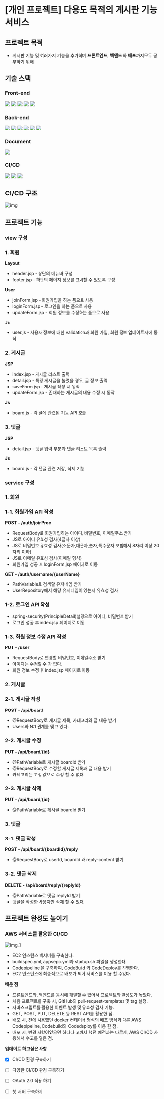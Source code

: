 # [개인 프로젝트] 다용도 목적의 게시판 기능 서비스
## 프로젝트 목적
- 게시판 기능 및 여러가지 기능을 추가하며 **프론트엔드**, **백엔드** 와 **배포**까지모두 공부하기 위해

## 기술 스택
### Front-end
<div>
<img src="https://img.shields.io/badge/javascript-F7DF1E?style=for-the-badge&logo=javascript&logoColor=black">
<img src="https://img.shields.io/badge/html-E34F26?style=for-the-badge&logo=html5&logoColor=white">
<img src="https://img.shields.io/badge/css-1572B6?style=for-the-badge&logo=css3&logoColor=white">
<img src="https://img.shields.io/badge/bootstrap-7952B3?style=for-the-badge&logo=bootstrap&logoColor=white">
<img src="https://img.shields.io/badge/jquery-0769AD?style=for-the-badge&logo=jquery&logoColor=white">
</div>

### Back-end
<div>
<img src="https://img.shields.io/badge/JAVA-007396?style=for-the-badge&logo=java&logoColor=white">
<img src="https://img.shields.io/badge/Spring Boot-6DB33F?style=for-the-badge&logo=Spring Boot&logoColor=white">
<img src="https://img.shields.io/badge/Spring Security-6DB33F?style=for-the-badge&logo=Spring Security&logoColor=white">
<img src="https://img.shields.io/badge/Jpa-6DB33F?style=for-the-badge&logo=Jpa&logoColor=white">
<img src="https://img.shields.io/badge/Lombok-EF2D5E?style=for-the-badge&logo=Lombok&logoColor=white">
<img src="https://img.shields.io/badge/mysql-4479A1?style=for-the-badge&logo=mysql&logoColor=white">
</div>

### Document
<div>
<img src="https://img.shields.io/badge/Swagger-85EA2D?style=for-the-badge&logo=Swagger&logoColor=white">
</div>

### CI/CD
<div>
<img src="https://img.shields.io/badge/github-181717?style=for-the-badge&logo=github&logoColor=white">
<img src="https://img.shields.io/badge/Amazon AWS-232F3E?style=for-the-badge&logo=Amazon AWS&logoColor=white">
<img src="https://img.shields.io/badge/Amazon S3-569A31?style=for-the-badge&logo=Amazon S3&logoColor=white">
</div>

## CI/CD 구조
![img](https://user-images.githubusercontent.com/36691759/205060109-29730385-ca9e-40b1-9e8e-d68d0b70c09e.png)

## 프로젝트 기능
### view 구성
### 1. 회원
**Layout**
- header.jsp - 상단의 메뉴바 구성
- footer.jsp - 하단의 페이지 정보를 표시할 수 있도록 구성

**User**
- joinForm.jsp - 회원가입을 하는 폼으로 사용
- loginForm.jsp - 로그인을 하는 폼으로 사용
- updateForm.jsp - 회원 정보를 수정하는 폼으로 사용

**Js**
- user.js - 사용자 정보에 대한 validation과 회원 가입, 회원 정보 업데이트시에 동작

### 2. 게시글 
**JSP**
- index.jsp - 게시글 리스트 출력
- detail.jsp - 특정 게시글을 눌렀을 경우, 글 정보 출력
- saveForm.jsp - 게시글 작성 시 동작
- updateForm.jsp - 존재하는 게시글의 내용 수정 시 동작

**Js**
- board.js - 각 글에 관련된 기능 API 호출

### 3. 댓글
**JSP**
- detail.jsp - 댓글 입력 부분과 댓글 리스트 목록 출력

**Js**
- board.js - 각 댓글 관련 저장, 삭제 기능

### service 구성
### 1. 회원
### 1-1. 회원가입 API 작성
**POST - /auth/joinProc**
- RequestBody로 회원가입하는 아이디, 비밀번호, 이메일주소 받기
- JS로 아이디 유효성 검사(4글자 이상)
- JS로 비밀번호 유효성 검사(소문자,대문자,숫자,특수문자 포함해서 8자리 이상 20자리 이하)
- JS로 이메일 유효성 검사(이메일 형식)
- 회원가입 성공 후 loginForm.jsp 페이지로 이동

**GET - /auth/username/{userName}**
- PathVariable로 검색할 유저네임 받기
- UserRepository에서 해당 유저네임이 있는지 유효성 검사

### 1-2. 로그인 API 작성
- spring-security(PrincipleDetail)설정으로 아이디, 비밀번호 받기
- 로그인 성공 후 index.jsp 페이지로 이동

### 1-3. 회원 정보 수정 API 작성
**PUT - /user**
- RequestBody로 변경할 비밀번호, 이메일주소 받기
- 아이디는 수정할 수 가 없다.
- 회원 정보 수정 후 index.jsp 페이지로 이동

### 2. 게시글
### 2-1. 게시글 작성
**POST - /api/board**
- @RequestBody로 게시글 제목, 카테고리와 글 내용 받기
- Users와 N:1 관계를 맺고 있다.

### 2-2. 게시글 수정
**PUT - /api/board/{id}**
- @PathVariable로 게시글 boardId 받기
- @RequestBody로 수정할 게시글 제목과 글 내용 받기
- 카테고리는 고정 값으로 수정 할 수 없다.

### 2-3. 게시글 삭제
**PUT - /api/board/{id}**
- @PathVariable로 게시글 boardId 받기

### 3. 댓글
### 3-1. 댓글 작성
**POST - /api/board/{boardId}/reply**
- @RequestBody로 userId, boardId 와 reply-content 받기

### 3-2. 댓글 삭제
**DELETE - /api/board/reply/{replyId}**
- @PathVariable로 댓글 replyId 받기
- 댓글을 작성한 사용자만 삭제 할 수 있다.

## 프로젝트 완성도 높이기
### AWS 서비스를 활용한 CI/CD
![img_1](https://user-images.githubusercontent.com/36691759/205060150-7db72ad7-16a8-4de2-95d0-759ceddb1935.png)
- EC2 인스턴스 백서버를 구축한다.
- buildspec.yml, appsepc.yml과 startup.sh 파일을 생성한다. 
- Codepipeline 을 구축하여, CodeBuild 와 CodeDeploy를 진행한다.
- EC2 인스턴스에 최종적으로 배포가 되어 서비스를 이용 할 수있다.

**배운 점**
- 프론트엔드와, 백엔드를 동시에 개발할 수 있어서 프로젝트와 완성도가 높았다.
- 처음 프로젝트를 구축 시, GitHub의 pull-request-templates 및 tag 설정.
- 자바스크립트를 활용한 이벤트 발생 및 유효성 검사 기능.
- GET, POST, PUT, DELETE 등 REST API를 활용한 점.
- 배포 시, 전에 사용했던 docker 컨테이너 형식의 배포 방식과 다른 AWS Codepipeline, Codebuild와 Codedeploy를 이용 한 점.
- 배포 시, 변경 사항이있으면 하나나 고쳐서 했던 예전과는 다르게, AWS CI/CD 사용해서 수고를 덜은 점.

**업데이트 하고싶은 사항**
- [x] CI/CD 환경 구축하기
- [ ] 다양한 CI/CD 환경 구축하기
- [ ] OAuth 2.0 적용 하기
- [ ] 챗 서버 구축하기



